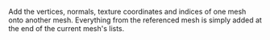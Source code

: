 Add the vertices, normals, texture coordinates and indices of one mesh onto another mesh. Everything from the referenced mesh is simply added at the end of the current mesh's lists.

